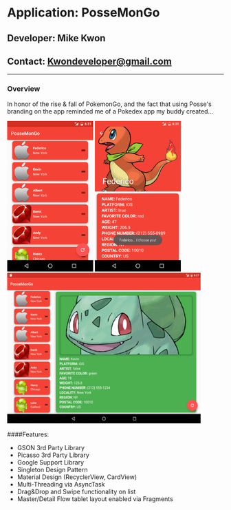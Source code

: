 # **Application: PosseMonGo**
## **Developer: Mike Kwon**
## **Contact: Kwondeveloper@gmail.com**

---

### Overview
In honor of the rise & fall of PokemonGo, and the fact that using Posse's branding on the app reminded me of a Pokedex app my buddy created...

<img src="screenshots/phonelist.png" width="200" height="350">
<img src="screenshots/phonedetail.png" width="200" height="350">
<img src="screenshots/tablet.png" width="450" height="350">

####Features:
* GSON 3rd Party Library
* Picasso 3rd Party Library
* Google Support Library
* Singleton Design Pattern
* Material Design (RecyclerView, CardView)
* Multi-Threading via AsyncTask
* Drag&Drop and Swipe functionality on list
* Master/Detail Flow tablet layout enabled via Fragments